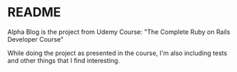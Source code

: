 # README

Alpha Blog is the project from Udemy Course: "The Complete Ruby on Rails Developer Course"

While doing the project as presented in the course, I'm also including tests and other things that I find interesting.
